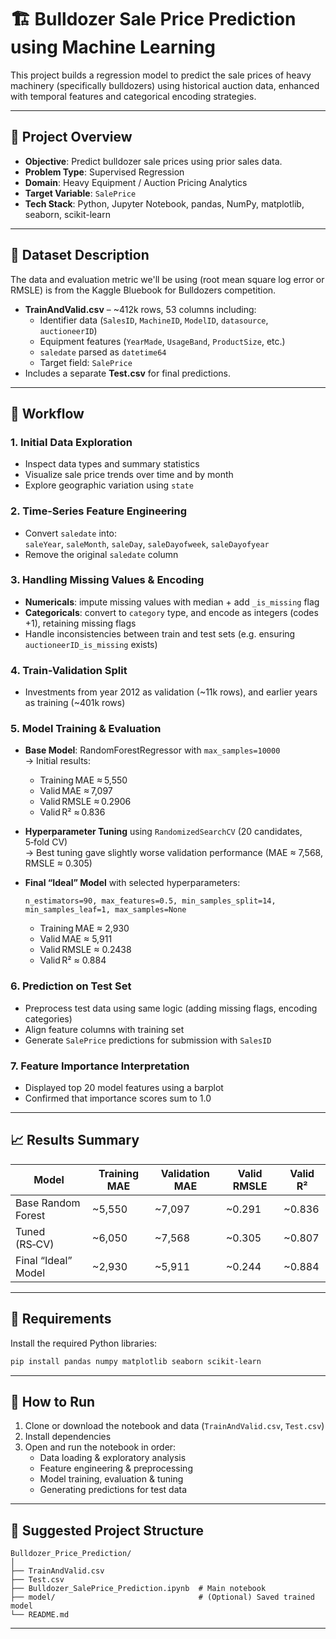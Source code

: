 
# 🏗️ Bulldozer Sale Price Prediction using Machine Learning

This project builds a regression model to predict the sale prices of heavy machinery (specifically bulldozers) using historical auction data, enhanced with temporal features and categorical encoding strategies.

---

## 📌 Project Overview

- **Objective**: Predict bulldozer sale prices using prior sales data.  
- **Problem Type**: Supervised Regression  
- **Domain**: Heavy Equipment / Auction Pricing Analytics  
- **Target Variable**: `SalePrice`  
- **Tech Stack**: Python, Jupyter Notebook, pandas, NumPy, matplotlib, seaborn, scikit-learn

---

## 📂 Dataset Description

The data and evaluation metric we'll be using (root mean square log error or RMSLE) is from the Kaggle Bluebook for Bulldozers competition.
- **TrainAndValid.csv** – ~412k rows, 53 columns including:
  - Identifier data (`SalesID`, `MachineID`, `ModelID`, `datasource`, `auctioneerID`)
  - Equipment features (`YearMade`, `UsageBand`, `ProductSize`, etc.)
  - `saledate` parsed as `datetime64`
  - Target field: `SalePrice`
- Includes a separate **Test.csv** for final predictions.

---

## 🔄 Workflow

### 1. **Initial Data Exploration**
- Inspect data types and summary statistics
- Visualize sale price trends over time and by month
- Explore geographic variation using `state`

### 2. **Time-Series Feature Engineering**
- Convert `saledate` into:  
  `saleYear`, `saleMonth`, `saleDay`, `saleDayofweek`, `saleDayofyear`
- Remove the original `saledate` column

### 3. **Handling Missing Values & Encoding**
- **Numericals**: impute missing values with median + add `_is_missing` flag  
- **Categoricals**: convert to `category` type, and encode as integers (codes +1), retaining missing flags  
- Handle inconsistencies between train and test sets (e.g. ensuring `auctioneerID_is_missing` exists)

### 4. **Train-Validation Split**
- Investments from year 2012 as validation (~11k rows), and earlier years as training (~401k rows)

### 5. **Model Training & Evaluation**
- **Base Model**: RandomForestRegressor with `max_samples=10000`  
   → Initial results:  
   - Training MAE ≈ 5,550  
   - Valid MAE ≈ 7,097  
   - Valid RMSLE ≈ 0.2906  
   - Valid R² ≈ 0.836  

- **Hyperparameter Tuning** using `RandomizedSearchCV` (20 candidates, 5‑fold CV)  
   → Best tuning gave slightly worse validation performance (MAE ≈ 7,568, RMSLE ≈ 0.305)

- **Final “Ideal” Model** with selected hyperparameters:
  ```
  n_estimators=90, max_features=0.5, min_samples_split=14, min_samples_leaf=1, max_samples=None
  ```
  - Training MAE ≈ 2,930  
  - Valid MAE ≈ 5,911  
  - Valid RMSLE ≈ 0.2438  
  - Valid R² ≈ 0.884  

### 6. **Prediction on Test Set**
- Preprocess test data using same logic (adding missing flags, encoding categories)
- Align feature columns with training set
- Generate `SalePrice` predictions for submission with `SalesID`

### 7. **Feature Importance Interpretation**
- Displayed top 20 model features using a barplot  
- Confirmed that importance scores sum to 1.0

---

## 📈 Results Summary

| Model                 | Training MAE | Validation MAE | Valid RMSLE | Valid R²  |
|-----------------------|--------------|----------------|-------------|-----------|
| Base Random Forest    | ~5,550        | ~7,097          | ~0.291      | ~0.836    |
| Tuned (RS‑CV)         | ~6,050        | ~7,568          | ~0.305      | ~0.807    |
| Final “Ideal” Model   | ~2,930        | ~5,911          | ~0.244      | ~0.884    |

---

## 📎 Requirements

Install the required Python libraries:

```bash
pip install pandas numpy matplotlib seaborn scikit-learn
```

---

## 🚀 How to Run

1. Clone or download the notebook and data (`TrainAndValid.csv`, `Test.csv`)
2. Install dependencies
3. Open and run the notebook in order:
   - Data loading & exploratory analysis
   - Feature engineering & preprocessing
   - Model training, evaluation & tuning
   - Generating predictions for test data

---

## 📁 Suggested Project Structure

```
Bulldozer_Price_Prediction/
│
├── TrainAndValid.csv
├── Test.csv
├── Bulldozer_SalePrice_Prediction.ipynb  # Main notebook
├── model/                                # (Optional) Saved trained model
└── README.md
```

---
